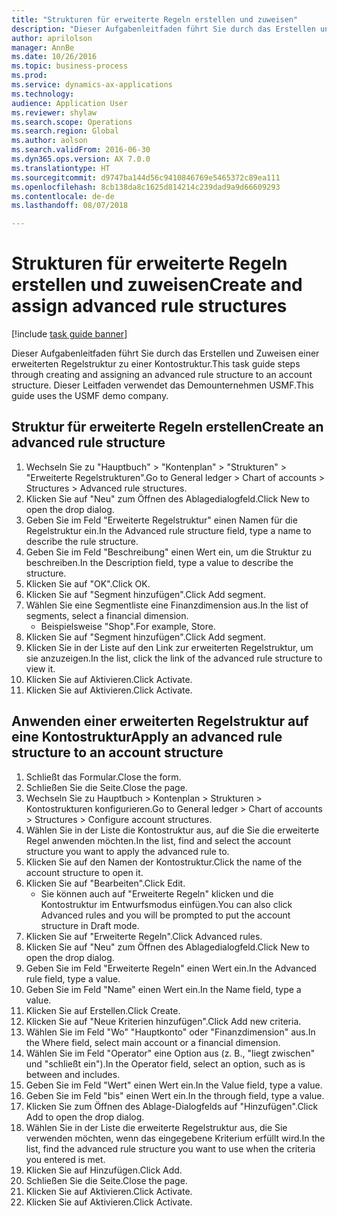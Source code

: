 ```yaml
--- 
title: "Strukturen für erweiterte Regeln erstellen und zuweisen"
description: "Dieser Aufgabenleitfaden führt Sie durch das Erstellen und Zuweisen einer erweiterten Regelstruktur zu einer Kontostruktur."
author: aprilolson
manager: AnnBe
ms.date: 10/26/2016
ms.topic: business-process
ms.prod: 
ms.service: dynamics-ax-applications
ms.technology: 
audience: Application User
ms.reviewer: shylaw
ms.search.scope: Operations
ms.search.region: Global
ms.author: aolson
ms.search.validFrom: 2016-06-30
ms.dyn365.ops.version: AX 7.0.0
ms.translationtype: HT
ms.sourcegitcommit: d9747ba144d56c9410846769e5465372c89ea111
ms.openlocfilehash: 8cb138da8c1625d814214c239dad9a9d66609293
ms.contentlocale: de-de
ms.lasthandoff: 08/07/2018

---
```

# <a name="create-and-assign-advanced-rule-structures"></a><span data-ttu-id="8614b-103">Strukturen für erweiterte Regeln erstellen und zuweisen</span><span class="sxs-lookup"><span data-stu-id="8614b-103">Create and assign advanced rule structures</span></span>

[!include [task guide banner](../../includes/task-guide-banner.md)]

<span data-ttu-id="8614b-104">Dieser Aufgabenleitfaden führt Sie durch das Erstellen und Zuweisen einer erweiterten Regelstruktur zu einer Kontostruktur.</span><span class="sxs-lookup"><span data-stu-id="8614b-104">This task guide steps through creating and assigning an advanced rule structure to an account structure.</span></span> <span data-ttu-id="8614b-105">Dieser Leitfaden verwendet das Demounternehmen USMF.</span><span class="sxs-lookup"><span data-stu-id="8614b-105">This guide uses the USMF demo company.</span></span>


## <a name="create-an-advanced-rule-structure"></a><span data-ttu-id="8614b-106">Struktur für erweiterte Regeln erstellen</span><span class="sxs-lookup"><span data-stu-id="8614b-106">Create an advanced rule structure</span></span>
1. <span data-ttu-id="8614b-107">Wechseln Sie zu "Hauptbuch" > "Kontenplan" > "Strukturen" > "Erweiterte Regelstrukturen".</span><span class="sxs-lookup"><span data-stu-id="8614b-107">Go to General ledger > Chart of accounts > Structures > Advanced rule structures.</span></span>
2. <span data-ttu-id="8614b-108">Klicken Sie auf "Neu" zum Öffnen des Ablagedialogfeld.</span><span class="sxs-lookup"><span data-stu-id="8614b-108">Click New to open the drop dialog.</span></span>
3. <span data-ttu-id="8614b-109">Geben Sie im Feld "Erweiterte Regelstruktur" einen Namen für die Regelstruktur ein.</span><span class="sxs-lookup"><span data-stu-id="8614b-109">In the Advanced rule structure field, type a name to describe the rule structure.</span></span>
4. <span data-ttu-id="8614b-110">Geben Sie im Feld "Beschreibung" einen Wert ein, um die Struktur zu beschreiben.</span><span class="sxs-lookup"><span data-stu-id="8614b-110">In the Description field, type a value to describe the structure.</span></span>
5. <span data-ttu-id="8614b-111">Klicken Sie auf "OK".</span><span class="sxs-lookup"><span data-stu-id="8614b-111">Click OK.</span></span>
6. <span data-ttu-id="8614b-112">Klicken Sie auf "Segment hinzufügen".</span><span class="sxs-lookup"><span data-stu-id="8614b-112">Click Add segment.</span></span>
7. <span data-ttu-id="8614b-113">Wählen Sie eine Segmentliste eine Finanzdimension aus.</span><span class="sxs-lookup"><span data-stu-id="8614b-113">In the list of segments, select a financial dimension.</span></span>
    * <span data-ttu-id="8614b-114">Beispielsweise "Shop".</span><span class="sxs-lookup"><span data-stu-id="8614b-114">For example, Store.</span></span>  
8. <span data-ttu-id="8614b-115">Klicken Sie auf "Segment hinzufügen".</span><span class="sxs-lookup"><span data-stu-id="8614b-115">Click Add segment.</span></span>
9. <span data-ttu-id="8614b-116">Klicken Sie in der Liste auf den Link zur erweiterten Regelstruktur, um sie anzuzeigen.</span><span class="sxs-lookup"><span data-stu-id="8614b-116">In the list, click the link of the advanced rule structure to view it.</span></span>
10. <span data-ttu-id="8614b-117">Klicken Sie auf Aktivieren.</span><span class="sxs-lookup"><span data-stu-id="8614b-117">Click Activate.</span></span>
11. <span data-ttu-id="8614b-118">Klicken Sie auf Aktivieren.</span><span class="sxs-lookup"><span data-stu-id="8614b-118">Click Activate.</span></span>

## <a name="apply-an-advanced-rule-structure-to-an-account-structure"></a><span data-ttu-id="8614b-119">Anwenden einer erweiterten Regelstruktur auf eine Kontostruktur</span><span class="sxs-lookup"><span data-stu-id="8614b-119">Apply an advanced rule structure to an account structure</span></span>
1. <span data-ttu-id="8614b-120">Schließt das Formular.</span><span class="sxs-lookup"><span data-stu-id="8614b-120">Close the form.</span></span>
2. <span data-ttu-id="8614b-121">Schließen Sie die Seite.</span><span class="sxs-lookup"><span data-stu-id="8614b-121">Close the page.</span></span>
3. <span data-ttu-id="8614b-122">Wechseln Sie zu Hauptbuch > Kontenplan > Strukturen > Kontostrukturen konfigurieren.</span><span class="sxs-lookup"><span data-stu-id="8614b-122">Go to General ledger > Chart of accounts > Structures > Configure account structures.</span></span>
4. <span data-ttu-id="8614b-123">Wählen Sie in der Liste die Kontostruktur aus, auf die Sie die erweiterte Regel anwenden möchten.</span><span class="sxs-lookup"><span data-stu-id="8614b-123">In the list, find and select the account structure you want to apply the advanced rule to.</span></span>
5. <span data-ttu-id="8614b-124">Klicken Sie auf den Namen der Kontostruktur.</span><span class="sxs-lookup"><span data-stu-id="8614b-124">Click the name of the account structure to open it.</span></span>
6. <span data-ttu-id="8614b-125">Klicken Sie auf "Bearbeiten".</span><span class="sxs-lookup"><span data-stu-id="8614b-125">Click Edit.</span></span>
    * <span data-ttu-id="8614b-126">Sie können auch auf "Erweiterte Regeln" klicken und die Kontostruktur im Entwurfsmodus einfügen.</span><span class="sxs-lookup"><span data-stu-id="8614b-126">You can also click Advanced rules and you will be prompted to put the account structure in Draft mode.</span></span>  
7. <span data-ttu-id="8614b-127">Klicken Sie auf "Erweiterte Regeln".</span><span class="sxs-lookup"><span data-stu-id="8614b-127">Click Advanced rules.</span></span>
8. <span data-ttu-id="8614b-128">Klicken Sie auf "Neu" zum Öffnen des Ablagedialogfeld.</span><span class="sxs-lookup"><span data-stu-id="8614b-128">Click New to open the drop dialog.</span></span>
9. <span data-ttu-id="8614b-129">Geben Sie im Feld "Erweiterte Regeln" einen Wert ein.</span><span class="sxs-lookup"><span data-stu-id="8614b-129">In the Advanced rule field, type a value.</span></span>
10. <span data-ttu-id="8614b-130">Geben Sie im Feld "Name" einen Wert ein.</span><span class="sxs-lookup"><span data-stu-id="8614b-130">In the Name field, type a value.</span></span>
11. <span data-ttu-id="8614b-131">Klicken Sie auf Erstellen.</span><span class="sxs-lookup"><span data-stu-id="8614b-131">Click Create.</span></span>
12. <span data-ttu-id="8614b-132">Klicken Sie auf "Neue Kriterien hinzufügen".</span><span class="sxs-lookup"><span data-stu-id="8614b-132">Click Add new criteria.</span></span>
13. <span data-ttu-id="8614b-133">Wählen Sie im Feld "Wo" "Hauptkonto" oder "Finanzdimension" aus.</span><span class="sxs-lookup"><span data-stu-id="8614b-133">In the Where field, select main account or a financial dimension.</span></span>
14. <span data-ttu-id="8614b-134">Wählen Sie im Feld "Operator" eine Option aus (z. B., "liegt zwischen" und "schließt ein").</span><span class="sxs-lookup"><span data-stu-id="8614b-134">In the Operator field, select an option, such as is between and includes.</span></span>
15. <span data-ttu-id="8614b-135">Geben Sie im Feld "Wert" einen Wert ein.</span><span class="sxs-lookup"><span data-stu-id="8614b-135">In the Value field, type a value.</span></span>
16. <span data-ttu-id="8614b-136">Geben Sie im Feld "bis" einen Wert ein.</span><span class="sxs-lookup"><span data-stu-id="8614b-136">In the through field, type a value.</span></span>
17. <span data-ttu-id="8614b-137">Klicken Sie zum Öffnen des Ablage-Dialogfelds auf "Hinzufügen".</span><span class="sxs-lookup"><span data-stu-id="8614b-137">Click Add to open the drop dialog.</span></span>
18. <span data-ttu-id="8614b-138">Wählen Sie in der Liste die erweiterte Regelstruktur aus, die Sie verwenden möchten, wenn das eingegebene Kriterium erfüllt wird.</span><span class="sxs-lookup"><span data-stu-id="8614b-138">In the list, find the advanced rule structure you want to use when the criteria you entered is met.</span></span>
19. <span data-ttu-id="8614b-139">Klicken Sie auf Hinzufügen.</span><span class="sxs-lookup"><span data-stu-id="8614b-139">Click Add.</span></span>
20. <span data-ttu-id="8614b-140">Schließen Sie die Seite.</span><span class="sxs-lookup"><span data-stu-id="8614b-140">Close the page.</span></span>
21. <span data-ttu-id="8614b-141">Klicken Sie auf Aktivieren.</span><span class="sxs-lookup"><span data-stu-id="8614b-141">Click Activate.</span></span>
22. <span data-ttu-id="8614b-142">Klicken Sie auf Aktivieren.</span><span class="sxs-lookup"><span data-stu-id="8614b-142">Click Activate.</span></span>


